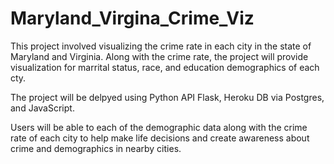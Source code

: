# Maryland_Virgina_Crime_Viz

This project involved visualizing the crime rate in each city in the state of Maryland and Virginia. Along with the crime rate, the project will provide visualization for marrital status, race, and education demographics of each cty. 

The project will be delpyed using Python API Flask, Heroku DB via Postgres, and JavaScript.  

Users will be able to each of the demographic data along with the crime rate of each city to help make life decisions and create awareness about crime and demographics in nearby cities.